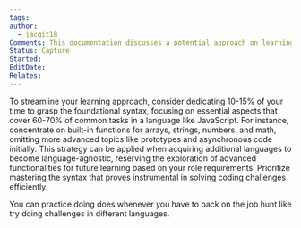 ```yaml
---
tags: 
author:
  - jacgit18
Comments: This documentation discusses a potential approach on learning new languages.
Status: Capture
Started: 
EditDate: 
Relates:
---
```

To streamline your learning approach, consider dedicating 10-15% of your time to grasp the foundational syntax, focusing on essential aspects that cover 60-70% of common tasks in a language like JavaScript. For instance, concentrate on built-in functions for arrays, strings, numbers, and math, omitting more advanced topics like prototypes and asynchronous code initially. This strategy can be applied when acquiring additional languages to become language-agnostic, reserving the exploration of advanced functionalities for future learning based on your role requirements. Prioritize mastering the syntax that proves instrumental in solving coding challenges efficiently.

You can practice doing does whenever you have to back on the job hunt like try doing challenges in different languages. 